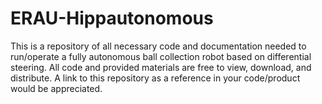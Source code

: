 # ERAU-Hippautonomous
This is a repository of all necessary code and documentation needed to run/operate a fully autonomous ball collection robot based on differential steering.
All code and provided materials are free to view, download, and distribute. A link to this repository as a reference in your code/product would be appreciated.
